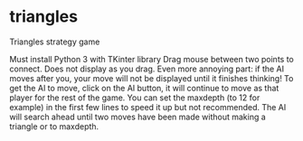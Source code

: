 # triangles
Triangles strategy game

Must install Python 3 with TKinter library
Drag mouse between two points to connect. Does not display as you drag.
Even more annoying part: if the AI moves after you, your move will not be displayed until it finishes thinking!
To get the AI to move, click on the AI button, it will continue to move as that player for the rest of the game.
You can set the maxdepth (to 12 for example) in the first few lines to speed it up but not recommended. 
The AI will search ahead until two moves have been made without making a triangle or to maxdepth.
